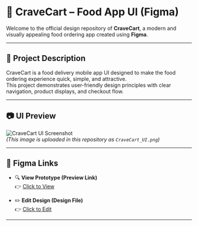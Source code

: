 # 🍕 CraveCart – Food App UI (Figma)

Welcome to the official design repository of **CraveCart**, a modern and visually appealing food ordering app created using **Figma**.

---

## 📌 Project Description

CraveCart is a food delivery mobile app UI designed to make the food ordering experience quick, simple, and attractive.  
This project demonstrates user-friendly design principles with clear navigation, product displays, and checkout flow.

---

## 📷 UI Preview

![CraveCart UI Screenshot](./CraveCart_UI.png)  
_(This image is uploaded in this repository as `CraveCart_UI.png`)_

---

## 🔗 Figma Links

- 🔍 **View Prototype (Preview Link)**  
  👉 [Click to View](https://www.figma.com/proto/61xJonCMMc01wEmLVHbALf/Food-App?node-id=22-138&p=f&t=hiqSGPdKDCIPK3zG-1&scaling=scale-down&content-scaling=fixed&page-id=0%3A1&starting-point-node-id=1%3A2)

- ✏️ **Edit Design (Design File)**  
  👉 [Click to Edit](https://www.figma.com/design/61xJonCMMc01wEmLVHbALf/Food-App?node-id=0-1&t=kpXCe7AMsOmUD5GC-1)

---


